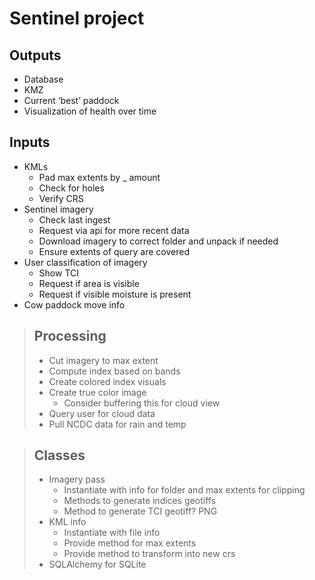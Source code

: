 # Sentinel project

## Outputs
- Database
- KMZ
- Current ‘best’ paddock
- Visualization of health over time

## Inputs
- KMLs
	- Pad max extents by _ amount
	- Check for holes
	- Verify CRS
- Sentinel imagery
	- Check last ingest
	- Request via api for more recent data
	- Download imagery to correct folder and unpack if needed
	- Ensure extents of query are covered
- User classification of imagery
	- Show TCI
	- Request if area is visible
	- Request if visible moisture is present
- Cow paddock move info

>## Processing
>	- Cut imagery to max extent
>	- Compute index based on bands
>	- Create colored index visuals
>	- Create true color image
>		- Consider buffering this for cloud view
>	- Query user for cloud data
>	- Pull NCDC data for rain and temp

>## Classes
>	- Imagery pass
>		- Instantiate with info for folder and max extents for clipping
>		- Methods to generate indices geotiffs
>		- Method to generate TCI geotiff? PNG 
>	- KML info
>		- Instantiate with file info
>		- Provide method for max extents
>		- Provide method to transform into new crs 
>	- SQLAlchemy for SQLite
